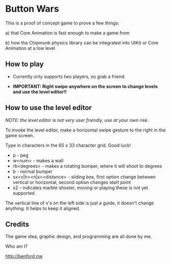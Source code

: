 # Button Wars

This is a proof of concept game to prove a few things:

a) that Core Animation is fast enough to make a game from

b) how the Chipmunk physics library can be integrated into UIKit or Core Animation at a low level


## How to play

* Currently only supports two players, so grab a friend.

* **IMPORTANT: Right swipe anywhere on the screen to change levels and use the level editor!!**


## How to use the level editor

*NOTE: the level editor is not very user friendly, use at your own risk.*

To invoke the level editor, make a horizontal swipe gesture to the right in the game screen.

Type in characters in the 65 x 33 character grid.  Good luck!

* p - peg
* w&lt;num&gt; - makes a wall
* rb&lt;degrees&gt; - makes a rotating bumper, where it will shoot to degrees
* b - normal bumper
* sx&lt;v|h&gt;&lt;n|s&gt;&lt;distance&gt; - sliding box, first option change between vertical or horizontal, second option changes start point
* s2 - indicates marble shooter, moving or playing these is not yet supported

The vertical line of x's on the left side is just a guide, it doesn't change anything.  It helps to keep it aligned.


## Credits

The game idea, graphic design, and programming are all done by me.

Who am I?

http://benford.me